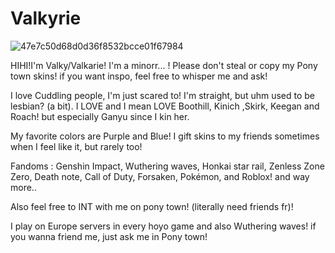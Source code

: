 # Valkyrie    
![47e7c50d68d0d36f8532bcce01f67984](https://github.com/user-attachments/assets/bc2569fc-a575-4fe9-ba15-205d02f68528)



HIHI!I'm Valky/Valkarie! I'm a minorr... ! 
Please don't steal or copy my Pony town skins! if you want inspo, feel free to whisper me and ask! 


I love Cuddling people, I'm just scared to! I'm straight, but uhm used to be lesbian? (a bit). 
I LOVE and I mean LOVE Boothill, Kinich ,Skirk, Keegan and Roach! but especially Ganyu since I kin her.


My favorite colors are Purple and Blue! I gift skins to my friends sometimes when I feel like it, but rarely too! 


Fandoms : Genshin Impact, Wuthering waves, Honkai star rail, Zenless Zone Zero, Death note, Call of Duty, Forsaken, Pokémon, and Roblox! and way more..  

Also feel free to INT with me on pony town! (literally need friends fr)! 


I play on Europe servers in every hoyo game and also Wuthering waves! if you wanna friend me, just ask me in Pony town!
